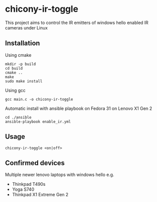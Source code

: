 # chicony-ir-toggle
This project aims to control the IR emitters of windows hello enabled IR cameras under Linux

## Installation

Using cmake
```
mkdir -p build
cd build
cmake ..
make
sudo make install
```

Using gcc
```
gcc main.c -o chicony-ir-toggle
```

Automatic install with ansible playbook on Fedora 31 on Lenovo X1 Gen 2
```
cd ./ansible
ansible-playbook enable_ir.yml
```

## Usage

```
chicony-ir-toggle <on|off>
```

## Confirmed devices 
Multiple newer lenovo laptops with windows hello e.g.
* Thinkpad T490s
* Yoga S740
* Thinkpad X1 Extreme Gen 2
